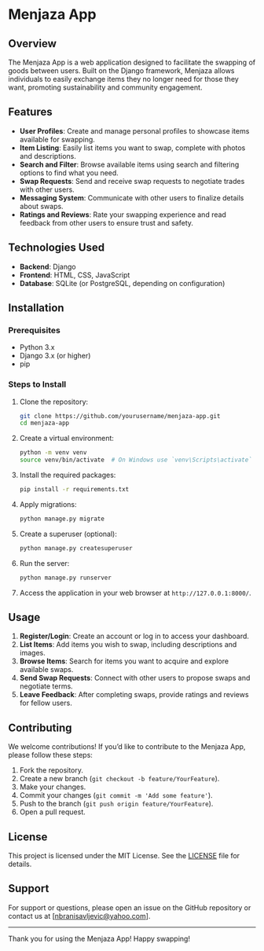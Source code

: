 # Menjaza App

## Overview

The Menjaza App is a web application designed to facilitate the swapping of goods between users. Built on the Django framework, Menjaza allows individuals to easily exchange items they no longer need for those they want, promoting sustainability and community engagement.

## Features

- **User Profiles**: Create and manage personal profiles to showcase items available for swapping.
- **Item Listing**: Easily list items you want to swap, complete with photos and descriptions.
- **Search and Filter**: Browse available items using search and filtering options to find what you need.
- **Swap Requests**: Send and receive swap requests to negotiate trades with other users.
- **Messaging System**: Communicate with other users to finalize details about swaps.
- **Ratings and Reviews**: Rate your swapping experience and read feedback from other users to ensure trust and safety.

## Technologies Used

- **Backend**: Django
- **Frontend**: HTML, CSS, JavaScript
- **Database**: SQLite (or PostgreSQL, depending on configuration)

## Installation

### Prerequisites

- Python 3.x
- Django 3.x (or higher)
- pip

### Steps to Install

1. Clone the repository:
   ```bash
   git clone https://github.com/yourusername/menjaza-app.git
   cd menjaza-app
   ```

2. Create a virtual environment:
   ```bash
   python -m venv venv
   source venv/bin/activate  # On Windows use `venv\Scripts\activate`
   ```

3. Install the required packages:
   ```bash
   pip install -r requirements.txt
   ```

4. Apply migrations:
   ```bash
   python manage.py migrate
   ```

5. Create a superuser (optional):
   ```bash
   python manage.py createsuperuser
   ```

6. Run the server:
   ```bash
   python manage.py runserver
   ```

7. Access the application in your web browser at `http://127.0.0.1:8000/`.

## Usage

1. **Register/Login**: Create an account or log in to access your dashboard.
2. **List Items**: Add items you wish to swap, including descriptions and images.
3. **Browse Items**: Search for items you want to acquire and explore available swaps.
4. **Send Swap Requests**: Connect with other users to propose swaps and negotiate terms.
5. **Leave Feedback**: After completing swaps, provide ratings and reviews for fellow users.

## Contributing

We welcome contributions! If you’d like to contribute to the Menjaza App, please follow these steps:

1. Fork the repository.
2. Create a new branch (`git checkout -b feature/YourFeature`).
3. Make your changes.
4. Commit your changes (`git commit -m 'Add some feature'`).
5. Push to the branch (`git push origin feature/YourFeature`).
6. Open a pull request.

## License

This project is licensed under the MIT License. See the [LICENSE](LICENSE) file for details.

## Support

For support or questions, please open an issue on the GitHub repository or contact us at [nbranisavljevic@yahoo.com].

---

Thank you for using the Menjaza App! Happy swapping!
